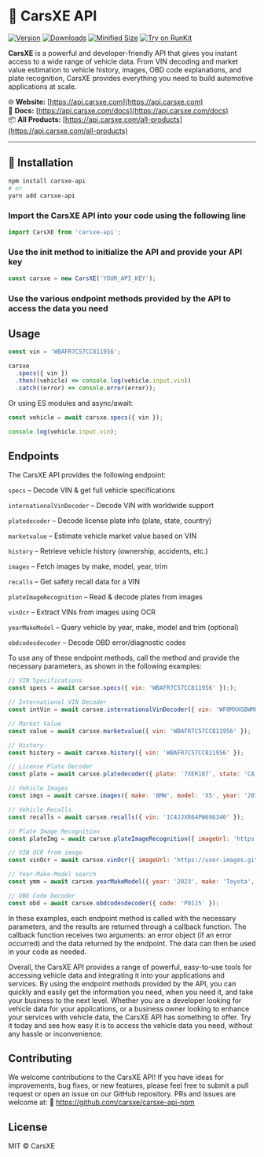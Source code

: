 # 🚗 CarsXE API

[![Version](https://img.shields.io/npm/v/carsxe-api.svg)](https://www.npmjs.com/package/carsxe-api)
[![Downloads](https://img.shields.io/npm/dm/carsxe-api.svg)](https://www.npmjs.com/package/carsxe-api)
[![Minified Size](https://img.shields.io/bundlephobia/minzip/carsxe-api)](https://bundlephobia.com/result?p=carsxe-api)
[![Try on RunKit](https://badge.runkitcdn.com/carsxe-api.svg)](https://runkit.com/npm/carsxe-api)

**CarsXE** is a powerful and developer-friendly API that gives you instant access to a wide range of vehicle data. From VIN decoding and market value estimation to vehicle history, images, OBD code explanations, and plate recognition, CarsXE provides everything you need to build automotive applications at scale.

🌐 **Website:** [https://api.carsxe.com](https://api.carsxe.com)  
📄 **Docs:** [https://api.carsxe.com/docs](https://api.carsxe.com/docs)  
📦 **All Products:** [https://api.carsxe.com/all-products](https://api.carsxe.com/all-products)

---

## 🚀 Installation

```bash
npm install carsxe-api
# or
yarn add carsxe-api
```

### Import the CarsXE API into your code using the following line

```js
import CarsXE from 'carsxe-api';
```

### Use the init method to initialize the API and provide your API key

```js
const carsxe = new CarsXE('YOUR_API_KEY');
```

### Use the various endpoint methods provided by the API to access the data you need

## Usage

```js
const vin = 'WBAFR7C57CC811956';

carsxe
  .specs({ vin })
  .then((vehicle) => console.log(vehicle.input.vin))
  .catch((error) => console.error(error));
```

Or using ES modules and async/await:

```js
const vehicle = await carsxe.specs({ vin });

console.log(vehicle.input.vin);
```

## Endpoints

The CarsXE API provides the following endpoint:

`specs` – Decode VIN & get full vehicle specifications

`internationalVinDecoder` – Decode VIN with worldwide support

`platedecoder` – Decode license plate info (plate, state, country)

`marketvalue` – Estimate vehicle market value based on VIN

`history` – Retrieve vehicle history (ownership, accidents, etc.)

`images` – Fetch images by make, model, year, trim

`recalls` – Get safety recall data for a VIN

`plateImageRecognition` – Read & decode plates from images

`vinOcr` – Extract VINs from images using OCR

`yearMakeModel` – Query vehicle by year, make, model and trim (optional)

`obdcodesdecoder` – Decode OBD error/diagnostic codes

To use any of these endpoint methods, call the method and provide the necessary parameters, as shown in the following examples:

```js
// VIN Specifications
const specs = await carsxe.specs({ vin: 'WBAFR7C57CC811956' }););

// International VIN Decoder
const intVin = await carsxe.internationalVinDecoder({ vin: 'WF0MXXGBWM8R43240' }););

// Market Value
const value = await carsxe.marketvalue({ vin: 'WBAFR7C57CC811956' });

// History
const history = await carsxe.history({ vin: 'WBAFR7C57CC811956' });

// License Plate Decoder
const plate = await carsxe.platedecoder({ plate: '7XER187', state: 'CA', country: 'US' });

// Vehicle Images
const imgs = await carsxe.images({ make: 'BMW', model: 'X5', year: '2019' });

// Vehicle Recalls
const recalls = await carsxe.recalls({ vin: '1C4JJXR64PW696340' });

// Plate Image Recognition
const plateImg = await carsxe.plateImageRecognition({ imageUrl: 'https://api.carsxe.com/img/apis/plate_recognition.JPG' });

// VIN OCR from image
const vinOcr = await carsxe.vinOcr({ imageUrl: 'https://user-images.githubusercontent.com/5663423/30922082-64edb4fa-a3a8-11e7-873e-3fbcdce8ea3a.png' });

// Year‑Make‑Model search
const ymm = await carsxe.yearMakeModel({ year: '2023', make: 'Toyota', model: 'Camry' });

// OBD Code Decoder
const obd = await carsxe.obdcodesdecoder({ code: 'P0115' });
```

In these examples, each endpoint method is called with the necessary parameters, and the results are returned through a callback function. The callback function receives two arguments: an error object (if an error occurred) and the data returned by the endpoint. The data can then be used in your code as needed.

Overall, the CarsXE API provides a range of powerful, easy-to-use tools for accessing vehicle data and integrating it into your applications and services. By using the endpoint methods provided by the API, you can quickly and easily get the information you need, when you need it, and take your business to the next level. Whether you are a developer looking for vehicle data for your applications, or a business owner looking to enhance your services with vehicle data, the CarsXE API has something to offer. Try it today and see how easy it is to access the vehicle data you need, without any hassle or inconvenience.

## Contributing

We welcome contributions to the CarsXE API! If you have ideas for improvements, bug fixes, or new features, please feel free to submit a pull request or open an issue on our GitHub repository.
PRs and issues are welcome at:
🔗 <https://github.com/carsxe/carsxe-api-npm>

## License

MIT © CarsXE
